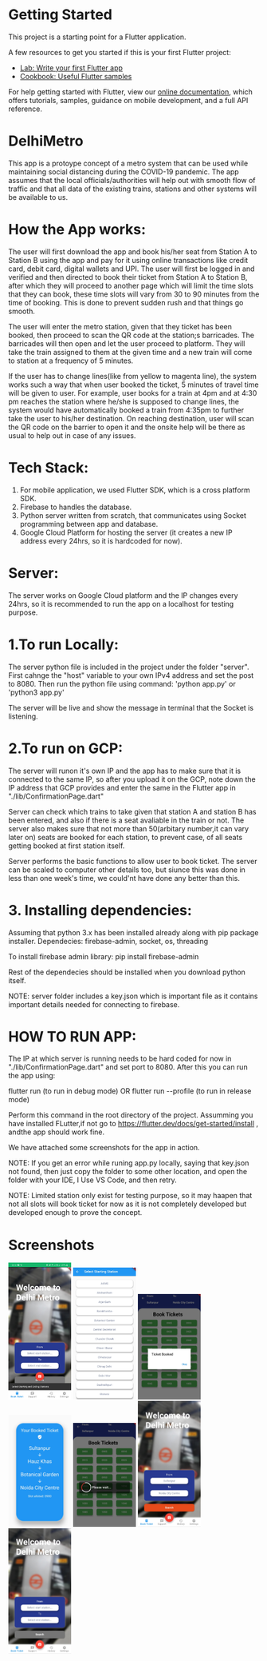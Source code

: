 # Getting Started

This project is a starting point for a Flutter application.

A few resources to get you started if this is your first Flutter project:

- [Lab: Write your first Flutter app](https://flutter.dev/docs/get-started/codelab)
- [Cookbook: Useful Flutter samples](https://flutter.dev/docs/cookbook)

For help getting started with Flutter, view our
[online documentation](https://flutter.dev/docs), which offers tutorials,
samples, guidance on mobile development, and a full API reference.

# DelhiMetro

This app is a protoype concept of a metro system that can be used while maintaining social distancing during the COVID-19 pandemic.
The app assumes that the local officials/authorities will help out with smooth flow of traffic and that all data of the existing trains,
stations and other systems will be available to us.

# How the App works:

The user will first download the app and book his/her seat from Station A to Station B using the app and pay for it using online transactions
like credit card, debit card, digital wallets and UPI. The user will first be logged in and verified and then directed to book their ticket from Station A 
to Station B, after which they will proceed to another page which will limit the time slots that they can book, these time slots will vary from 30 to
90 minutes from the time of booking. This is done to prevent sudden rush and that things go smooth.

The user will enter the metro station, given that they ticket has been booked, then proceed to scan the QR code at the station;s barricades.
The barricades will then open and let the user proceed to platform. They will take the train assigned to them at the given time and a new train will
come to station at a frequency of 5 minutes.

If the user has to change lines(like from yellow to magenta line), the system works such a way that when user booked the ticket, 5 minutes of travel time
will be given to user. For example, user books for a train at 4pm and at 4:30 pm reaches the station where he/she is supposed to change lines, the system
would have automatically booked a train from 4:35pm to further take the user to his/her destination. On reaching destination, user will scan the 
QR code on the barrier to open it and the onsite help will be there as usual to help out in case of any issues.

# Tech Stack:

1. For mobile application, we used Flutter SDK, which is a cross platform SDK.
2. Firebase to handles the database.
3. Python server written from scratch, that communicates using Socket programming between app and database.
4. Google Cloud Platform for hosting the server (it creates a new IP address every 24hrs, so it is hardcoded for now).

# Server:

The server works on Google Cloud platform and the IP changes every 24hrs, so it is recommended to run the app on a localhost for testing purpose.

 # 1.To run Locally:

The server python file is included in the project under the folder "server".
First cahnge the "host" variable to your own IPv4 address and set the post to 8080.
Then run the python file using command:
'python app.py' or 'python3 app.py'

The server will be live and show the message in terminal that the Socket is listening.

# 2.To run on GCP:

The server will runon it's own IP and the app has to make sure that it is connected to the same IP, so after you
upload it on the GCP, note down the IP address that GCP provides and enter the same in the Flutter app in "./lib/ConfirmationPage.dart"

Server can check which trains to take given that station A and station B has been entered, and also if there is a seat avaliable in the train or not.
The server also makes sure that not more than 50(arbitary number,it can vary later on) seats are booked for each station, to prevent case,
of all seats getting booked at first station itself.

Server performs the basic functions to allow user to book ticket. The server can be scaled to computer other details too, but siunce this was done in less than one week's time, 
we could'nt have done any better than this.

# 3. Installing dependencies:

Assuming that python 3.x has been installed already along with pip package installer.
Dependecies: firebase-admin, socket, os, threading

To install firebase admin library:
pip install firebase-admin

Rest of the dependecies should be installed when you download python itself.

NOTE: server folder includes a key.json which is important file as it contains important details needed for connecting to firebase.


# HOW TO RUN APP:

The IP at which server is running needs to be hard coded for now in "./lib/ConfirmationPage.dart" and set port to 8080.
After this you can run the app using:

flutter run
(to run in debug mode)
OR
flutter run --profile
(to run in release mode)

Perform this command in the root directory of the project. Assumming you have installed FLutter,if not go to 
https://flutter.dev/docs/get-started/install , andthe app should work fine.

We have attached some screenshots for the app in action.

NOTE: If you get an error while runing app.py locally, saying that key.json not found, then just copy the folder
to some other location, and open the folder with your IDE, I Use VS Code, and then retry.

NOTE: Limited station only exist for testing purpose, so it may haapen that not all slots will book ticket for now 
as it is not completely developed but developed enough to prove the concept.

# Screenshots
<img src="images/Screenshot_1.jpg" width="25%">
<img src="images/Screenshot_2.jpg" width="25%">
<img src="images/Screenshot_3.jpg" width="25%">
<img src="images/Screenshot_4.jpg" width="25%">
<img src="images/Screenshot_5.jpg" width="25%">
<img src="images/Screenshot_6.jpg" width="25%">
<img src="images/Screenshot_7.jpg" width="25%">
